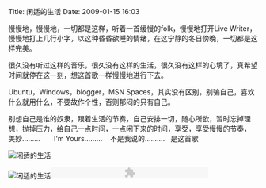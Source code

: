 Title: 闲适的生活
Date: 2009-01-15 16:03

<p> </p> 
<p>慢慢地，慢慢地，一切都是这样，听着一首缓慢的folk，慢慢地打开Live Writer，慢慢地打上几行小字，以这种昏昏欲睡的情绪，在这宁静的冬日傍晚，一切都是这样完美。</p> 
<p>很久没有听过这样的音乐，很久没有这样的生活，很久没有这样的心境了，真希望时间就停在这一刻，想这首歌一样慢慢地进行下去。</p> 
<p>Ubuntu，Windows，blogger，MSN Spaces，其实没有区别，别骗自己，喜欢什么就用什么，不要故作个性，否则郁闷的只有自己。</p> 
<p> 别想自己是谁的奴隶，跟着生活的节奏，自己安排一切，随心所欲，暂时忘掉理想，抛掉压力，给自己一点时间，一点闲下来的时间，享受，享受慢慢的节奏， 美妙......... <img alt=""  src="http://simg.sinajs.cn/blog7style/images/common/sg_trans.gif"  real_src="http://www.zu14.cn/coolemotion/emotions/gmail_66.gif"  title="闲适的生活"  style="max-width:500px;"  /> &nbsp;&nbsp;&nbsp;&nbsp; I'm Yours.........&nbsp;&nbsp;&nbsp; 不是我说的..........&nbsp;&nbsp; 是这首歌</p> 
<p><img src="http://simg.sinajs.cn/blog7style/images/common/sg_trans.gif"  real_src="http://counters.gigya.com/wildfire/IMP/CXNID=2000002.0NXC/bT*xJmx*PTEyMzIwMDczNTQ3MzQmcHQ9MTIzMjAwNzM3NDQ2OCZwPTE4MDMxJmQ9Jmc9MSZ*PSZvPTFjY2NiN2M4YjE4NTQ3NmM4ODE2Nzg3MjUzYjU3MjMy.gif"  border="0"  alt="闲适的生活"  title="闲适的生活"  style="max-width:500px;"  /></p> 
<p align="left"  ><img src="http://simg.sinajs.cn/blog7style/images/common/sg_trans.gif"  real_src="http://img1n.soufun.com/homebbs/2007_11/06/tj/1194342312483_000.jpg"  alt="闲适的生活"  title="闲适的生活"  style="max-width:500px;"  /><embed scale="noscale" height="23px" pluginspage="http://www.macromedia.com/go/getflashplayer" allownetworking="internal" flashvars="type=art&amp;aid=4be364b70100m1sw&amp;songlist=952780&amp;sn=0&amp;auto=true" width="318px" allowscriptaccess="never" quality="high" invokeurls="false" src="http://music.sina.com.cn/shequ/player/sinablog/blogPlayer.swf" type="application/x-shockwave-flash" wmode="transparent" /></p> 
<br />
